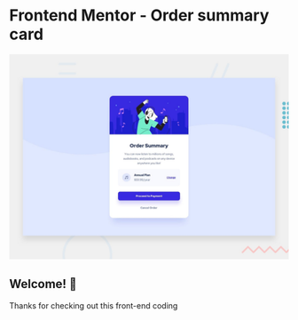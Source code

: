 # Frontend Mentor - Order summary card

![Design preview for the Order summary card coding challenge](./design/desktop-preview.jpg)

## Welcome! 👋

Thanks for checking out this front-end coding


